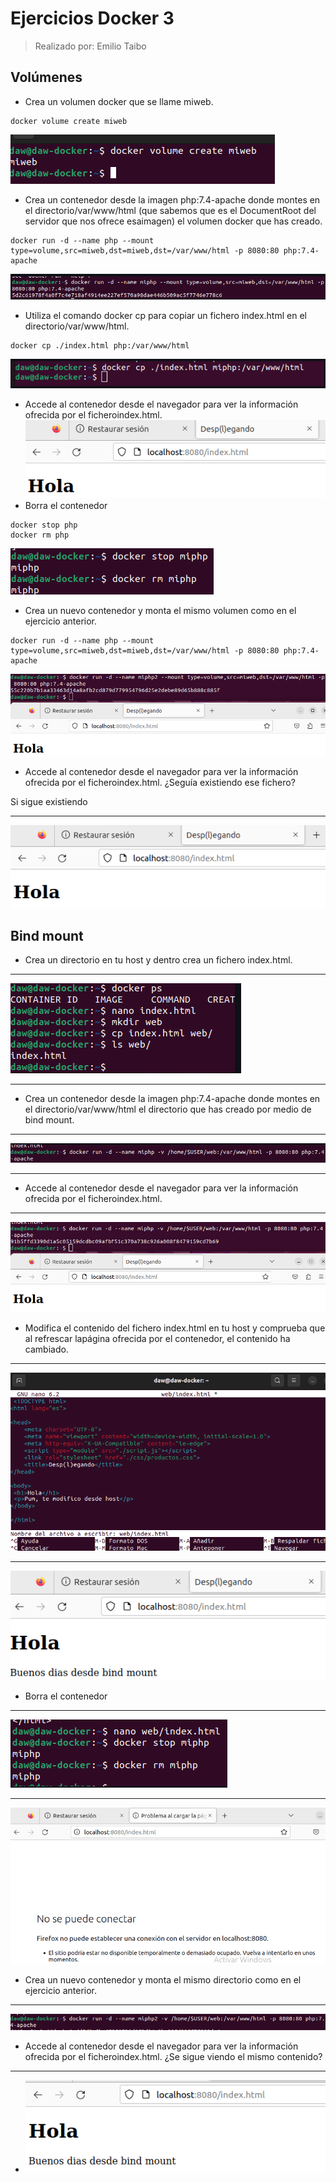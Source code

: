 # Ejercicios Docker 3
> Realizado por: Emilio Taibo

## Volúmenes

- Crea un volumen docker que se llame miweb.
~~~
docker volume create miweb
~~~
![](../Captura/CP3.1.PNG)

- Crea un contenedor desde la imagen php:7.4-apache donde montes en el directorio/var/www/html (que sabemos que es el DocumentRoot del servidor que nos ofrece esaimagen) el volumen docker que has creado.

~~~
docker run -d --name php --mount type=volume,src=miweb,dst=miweb,dst=/var/www/html -p 8080:80 php:7.4-apache
~~~

![](../Captura/CP3.2.PNG)

- Utiliza el comando docker cp para copiar un fichero index.html en el directorio/var/www/html.

~~~
docker cp ./index.html php:/var/www/html
~~~
![](../Captura/CP3.3.PNG)
- Accede al contenedor desde el navegador para ver la información ofrecida por el ficheroindex.html.
![](../Captura/CP3.4.PNG)
- Borra el contenedor

~~~
docker stop php
docker rm php
~~~
![](../Captura/CP3.5.PNG)
- Crea un nuevo contenedor y monta el mismo volumen como en el ejercicio anterior.
~~~
docker run -d --name php --mount type=volume,src=miweb,dst=miweb,dst=/var/www/html -p 8080:80 php:7.4-apache
~~~
![](../Captura/CP3.6.PNG)
-  Accede al contenedor desde el navegador para ver la información ofrecida por el ficheroindex.html. ¿Seguía existiendo ese fichero?

Si sigue existiendo
***
![](../Captura/CP3.7.PNG)
## Bind mount

- Crea un directorio en tu host y dentro crea un fichero index.html.
***
![](../Captura/CP3.8.PNG)
***
- Crea un contenedor desde la imagen php:7.4-apache donde montes en el directorio/var/www/html el directorio que has creado por medio de bind mount.
***
![](../Captura/CP3.9.PNG)
***
-  Accede al contenedor desde el navegador para ver la información ofrecida por el ficheroindex.html.
***
![](../Captura/CP3.10.PNG)
- Modifica el contenido del fichero index.html en tu host y comprueba que al refrescar lapágina ofrecida por el contenedor, el contenido ha cambiado.
***
![](../Captura/CP3.11.PNG)
***
![](../Captura/CP3.12.PNG)
-  Borra el contenedor
***
![](../Captura/CP3.13.PNG)
***
![](../Captura/CP3.14.PNG)
- Crea un nuevo contenedor y monta el mismo directorio como en el ejercicio anterior.
***
![](../Captura/CP3.15.PNG)
- Accede al contenedor desde el navegador para ver la información ofrecida por el ficheroindex.html. ¿Se sigue viendo el mismo contenido?
***
- ![](../Captura/CP3.16.PNG)

